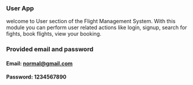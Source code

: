### User App

welcome to User section of the Flight Management System. With this module you can perform user related actions like login, signup, search for fights, book flights, view your booking.

### Provided email and password
#### Email: normal@gmail.com
#### Password: 1234567890